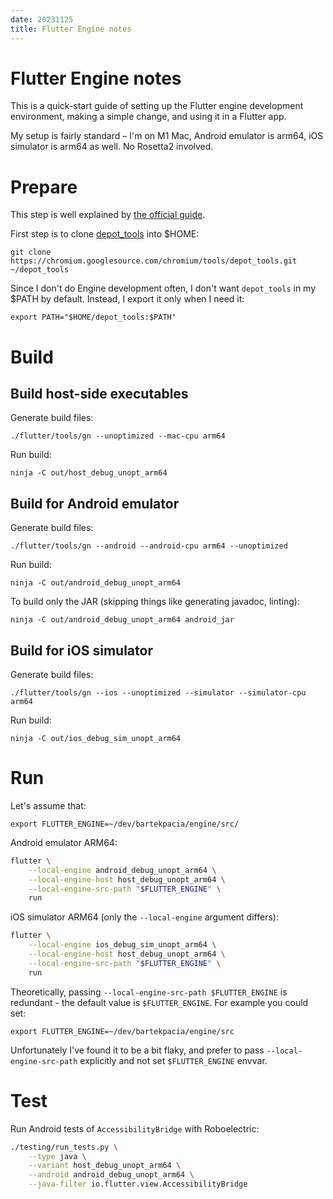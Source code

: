 ```yaml
---
date: 20231125
title: Flutter Engine notes
---
```


# Flutter Engine notes

This is a quick-start guide of setting up the Flutter engine development
environment, making a simple change, and using it in a Flutter app.

My setup is fairly standard – I'm on M1 Mac, Android emulator is arm64, iOS
simulator is arm64 as well. No Rosetta2 involved.

# Prepare

This step is well explained by [the official guide].

First step is to clone [depot_tools] into $HOME:

```
git clone https://chromium.googlesource.com/chromium/tools/depot_tools.git ~/depot_tools
```

Since I don't do Engine development often, I don't want `depot_tools` in my
$PATH by default. Instead, I export it only when I need it:

```
export PATH="$HOME/depot_tools:$PATH"
```

# Build

## Build host-side executables

Generate build files:

```
./flutter/tools/gn --unoptimized --mac-cpu arm64
```

Run build:

```
ninja -C out/host_debug_unopt_arm64
```

## Build for Android emulator

Generate build files:

```
./flutter/tools/gn --android --android-cpu arm64 --unoptimized
```

Run build:

```
ninja -C out/android_debug_unopt_arm64
```

To build only the JAR (skipping things like generating javadoc, linting):

```
ninja -C out/android_debug_unopt_arm64 android_jar
```

## Build for iOS simulator

Generate build files:

```
./flutter/tools/gn --ios --unoptimized --simulator --simulator-cpu arm64
```

Run build:

```
ninja -C out/ios_debug_sim_unopt_arm64
```

# Run

Let's assume that:

```
export FLUTTER_ENGINE=~/dev/bartekpacia/engine/src/
```

Android emulator ARM64:

```bash
flutter \
	--local-engine android_debug_unopt_arm64 \
	--local-engine-host host_debug_unopt_arm64 \
	--local-engine-src-path "$FLUTTER_ENGINE" \
	run
```

iOS simulator ARM64 (only the `--local-engine` argument differs):

```bash
flutter \
	--local-engine ios_debug_sim_unopt_arm64 \
	--local-engine-host host_debug_unopt_arm64 \
	--local-engine-src-path "$FLUTTER_ENGINE" \
	run
```

Theoretically, passing `--local-engine-src-path $FLUTTER_ENGINE` is redundant -
the default value is `$FLUTTER_ENGINE`. For example you could set:

```
export FLUTTER_ENGINE=~/dev/bartekpacia/engine/src
```

Unfortunately I've found it to be a bit flaky, and prefer to pass
`--local-engine-src-path` explicitly and not set `$FLUTTER_ENGINE` envvar.

# Test

Run Android tests of `AccessibilityBridge` with Roboelectric:

```bash
./testing/run_tests.py \
	--type java \
	--variant host_debug_unopt_arm64 \
	--android android_debug_unopt_arm64 \
	--java-filter io.flutter.view.AccessibilityBridge
```

[the official guide]: https://github.com/flutter/flutter/blob/master/docs/engine/dev/Setting-up-the-Engine-development-environment.md
[depot_tools]: https://chromium.googlesource.com/chromium/tools/depot_tools
